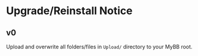 # Upgrade/Reinstall Notice

## v0

Upload and overwrite all folders/files in `Upload/` directory to your MyBB root.